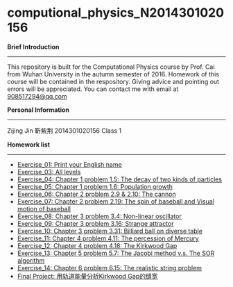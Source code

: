 # computional_physics_N2014301020156

**Brief Introduction**

----------
This repository is built for the Computational Physics course by Prof. Cai from Wuhan University in the autumn semester of 2016. Homework of this course will be contained in the respository. Giving advice and pointing out errors will be appreciated. You can contact me with email at 908517294@qq.com



**Personal Information**

----------
Zijing Jin 靳紫荆
2014301020156
Class 1



**Homework list**

----------

 - [Exercise_01: Print your English name](https://github.com/Cricy97/compuational_physics_N2014301020156/blob/master/Exercise_01)
 - [Exercise_03: All levels](https://github.com/Cricy97/computional_physics_N2014301020156/blob/master/Exercise_03)
 - [Exercise_04: Chapter 1 problem 1.5: The decay of two kinds of particles](https://github.com/Cricy97/computional_physics_N2014301020156/blob/master/Exercise_04)
 - [Exercise_05: Chapter 1 problem 1.6: Population growth](https://github.com/Cricy97/computional_physics_N2014301020156/blob/master/Exercise_05)
 - [Exercise_06: Chapter 2 problem 2.9 & 2.10: The cannon](https://github.com/Cricy97/computional_physics_N2014301020156/blob/master/Exercise_06)
 - [Exercise_07: Chapter 2 problem 2.19: The spin of baseball and Visual motion of baseball](https://github.com/Cricy97/computional_physics_N2014301020156/blob/master/Exercise_07)
 - [Exercise_08: Chapter 3 problem 3.4: Non-linear oscillator](https://github.com/Cricy97/computional_physics_N2014301020156/blob/master/Exercise_08)
 - [Exercise_09: Chapter 3 problem 3.16: Strange attractor](https://github.com/Cricy97/computional_physics_N2014301020156/blob/master/Exercise_09)
 - [Exercise_10: Chapter 3 problem 3.31: Billiard ball on diverse table](https://github.com/Cricy97/computional_physics_N2014301020156/blob/master/Exercise_10)
 - [Exercise_11: Chapter 4 problem 4.11: The percession of Mercury](https://github.com/Cricy97/computional_physics_N2014301020156/blob/master/Exercise_11)
 - [Exercise_12: Chapter 4 problem 4.18: The Kirkwood Gap](https://github.com/Cricy97/computional_physics_N2014301020156/blob/master/Exercise_12)
 - [Exercise_13: Chapter 5 problem 5.7: The Jacobi method v.s. The SOR algorithm](https://github.com/Cricy97/computional_physics_N2014301020156/blob/master/Exercise_13)
 - [Exercise_14: Chapter 6 problem 6.15: The realistic string problem](https://github.com/Cricy97/computional_physics_N2014301020156/blob/master/Exercise_14)
 - [Final Project: 用轨道能量分析Kirkwood Gap的缝宽](https://github.com/Cricy97/computional_physics_N2014301020156/blob/master/Final%20Project)
